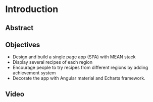 # Introduction


## Abstract

### 


## Objectives

- Design and build a single page app (SPA) with MEAN stack
- Display several recipes of each region
- Encourage people to try recipes from different regions by adding achievement system
- Decorate the app with Angular material and Echarts framework.

## Video



